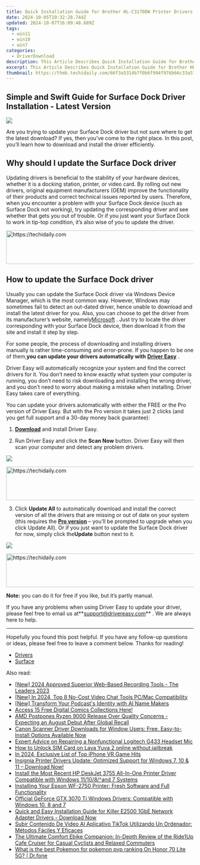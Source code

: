 ```yaml
---
title: Quick Installation Guide for Brother HL-C3170DW Printer Drivers
date: 2024-10-05T19:32:28.744Z
updated: 2024-10-07T16:09:48.689Z
tags:
  - win11
  - win10
  - win7
categories:
  - DriverDownload
description: This Article Describes Quick Installation Guide for Brother HL-C3170DW Printer Drivers
excerpt: This Article Describes Quick Installation Guide for Brother HL-C3170DW Printer Drivers
thumbnail: https://thmb.techidaily.com/66f3a5314b7f0b6f994f976b66c33a57ff0466854aa08d5996bdfaffcb47f66d.jpg
---
```


## Simple and Swift Guide for Surface Dock Driver Installation - Latest Version

![](https://images.drivereasy.com/wp-content/uploads/2019/09/image-399.png)

 Are you trying to update your Surface Dock driver but not sure where to get the latest download? If yes, then you’ve come to the right place. In this post, you’ll learn how to download and install the driver efficiently.

## Why should I update the Surface Dock driver

 Updating drivers is beneficial to the stability of your hardware devices, whether it is a docking station, printer, or video card. By rolling out new drivers, original equipment manufacturers (OEM) improve the functionality of their products and correct technical issues reported by users. Therefore, when you encounter a problem with your Surface Dock device (such as Surface Dock not working), try updating the corresponding driver and see whether that gets you out of trouble. Or if you just want your Surface Dock to work in tip-top condition, it’s also wise of you to update the driver.

<!-- affiliate ads begin -->
<a href="https://appsumo.8odi.net/c/5597632/2105870/7443" target="_top" id="2105870">
  <img src="//a.impactradius-go.com/display-ad/7443-2105870" border="0" alt="https://techidaily.com" width="728" height="90"/>
</a>
<img height="0" width="0" src="https://appsumo.8odi.net/i/5597632/2105870/7443" style="position:absolute;visibility:hidden;" border="0" />
<!-- affiliate ads end -->

## How to update the Surface Dock driver

 Usually you can update the Surface Dock driver via Windows Device Manager, which is the most common way. However, Windows may sometimes fail to detect an out-dated driver, hence unable to download and install the latest driver for you. Also, you can choose to get the driver from its manufacturer’s website, namely[Microsoft](https://www.microsoft.com/en-us) . Just try to locate the driver corresponding with your Surface Dock device, then download it from the site and install it step by step.

 For some people, the process of downloading and installing drivers manually is rather time-consuming and error-prone. If you happen to be one of them,**you can update your drivers automatically with** **[Driver Easy](https://tools.techidaily.com/drivereasy/download/)**  .

 Driver Easy will automatically recognize your system and find the correct drivers for it. You don’t need to know exactly what system your computer is running, you don’t need to risk downloading and installing the wrong driver, and you don’t need to worry about making a mistake when installing. Driver Easy takes care of everything.

 You can update your drivers automatically with either the FREE or the Pro version of Driver Easy. But with the Pro version it takes just 2 clicks (and you get full support and a 30-day money back guarantee):

 1) **[Download](https://tools.techidaily.com/drivereasy/download/)**  and install Driver Easy.

 2) Run Driver Easy and click the **Scan Now** button. Driver Easy will then scan your computer and detect any problem drivers.

![](https://images.drivereasy.com/wp-content/uploads/2019/06/image-439.png)

<!-- affiliate ads begin -->
<a href="https://aligracehair.sjv.io/c/5597632/2036472/19272" target="_top" id="2036472">
  <img src="//a.impactradius-go.com/display-ad/19272-2036472" border="0" alt="https://techidaily.com" width="728" height="90"/>
</a>
<img height="0" width="0" src="https://aligracehair.sjv.io/i/5597632/2036472/19272" style="position:absolute;visibility:hidden;" border="0" />
<!-- affiliate ads end -->

 3) Click **Update All** to automatically download and install the correct version of all the drivers that are missing or out of date on your system (this requires the **[Pro version](https://tools.techidaily.com/drivereasy/download/)**  – you’ll be prompted to upgrade when you click Update All). Or if you just want to update the Surface Dock driver for now, simply click the**Update**  button next to it.

![](https://images.drivereasy.com/wp-content/uploads/2019/09/image-395.png)

<!-- affiliate ads begin -->
<a href="https://appsumo.8odi.net/c/5597632/2151871/7443" target="_top" id="2151871">
  <img src="//a.impactradius-go.com/display-ad/7443-2151871" border="0" alt="https://techidaily.com" width="600" height="90"/>
</a>
<img height="0" width="0" src="https://appsumo.8odi.net/i/5597632/2151871/7443" style="position:absolute;visibility:hidden;" border="0" />
<!-- affiliate ads end -->

**Note:** you can do it for free if you like, but it’s partly manual.

 If you have any problems when using Driver Easy to update your driver, please feel free to email us at**<support@drivereasy.com>** . We are always here to help.

---

 Hopefully you found this post helpful. If you have any follow-up questions or ideas, please feel free to leave a comment below. Thanks for reading!

* [Drivers](https://tools.techidaily.com/drivereasy/download/)
* [Surface](https://tools.techidaily.com/drivereasy/download/)

<ins class="adsbygoogle"
     style="display:block"
     data-ad-format="autorelaxed"
     data-ad-client="ca-pub-7571918770474297"
     data-ad-slot="1223367746"></ins>

<ins class="adsbygoogle"
     style="display:block"
     data-ad-client="ca-pub-7571918770474297"
     data-ad-slot="8358498916"
     data-ad-format="auto"
     data-full-width-responsive="true"></ins>

<span class="atpl-alsoreadstyle">Also read:</span>
<div><ul>
<li><a href="https://digital-screen-recording.techidaily.com/new-2024-approved-superior-web-based-recording-tools-the-leaders-2023/"><u>[New] 2024 Approved Superior Web-Based Recording Tools - The Leaders 2023</u></a></li>
<li><a href="https://screen-sharing-recording.techidaily.com/new-in-2024-top-8-no-cost-video-chat-tools-pcmac-compatibility/"><u>[New] In 2024, Top 8 No-Cost Video Chat Tools PC/Mac Compatibility</u></a></li>
<li><a href="https://some-guidance.techidaily.com/new-transform-your-podcasts-identity-with-ai-name-makers/"><u>[New] Transform Your Podcast's Identity with AI Name Makers</u></a></li>
<li><a href="https://solve-lab.techidaily.com/access-15-free-digital-comics-collections-here/"><u>Access 15 Free Digital Comics Collections Here!</u></a></li>
<li><a href="https://hardware-help.techidaily.com/amd-postpones-ryzen-9000-release-over-quality-concerns-expecting-an-august-debut-after-global-recall/"><u>AMD Postpones Ryzen 9000 Release Over Quality Concerns - Expecting an August Debut After Global Recall</u></a></li>
<li><a href="https://hardware-help.techidaily.com/canon-scanner-driver-downloads-for-window-users-free-easy-to-install-options-available-now/"><u>Canon Scanner Driver Downloads for Window Users: Free, Easy-to-Install Options Available Now</u></a></li>
<li><a href="https://hardware-help.techidaily.com/expert-advice-on-repairing-a-nonfunctional-logitech-g433-headset-mic/"><u>Expert Advice on Repairing a Nonfunctional Logitech G433 Headset Mic</u></a></li>
<li><a href="https://sim-unlock.techidaily.com/how-to-unlock-sim-card-on-lava-yuva-2-online-without-jailbreak-by-drfone-android/"><u>How to Unlock SIM Card on Lava Yuva 2 online without jailbreak</u></a></li>
<li><a href="https://some-knowledge.techidaily.com/in-2024-exclusive-list-of-top-iphone-vr-game-hits/"><u>In 2024, Exclusive List of Top iPhone VR Game Hits</u></a></li>
<li><a href="https://hardware-help.techidaily.com/insignia-printer-drivers-update-optimized-support-for-windows-7-10-and-11-download-now/"><u>Insignia Printer Drivers Update: Optimized Support for Windows 7, 10 & 11 – Download Now!</u></a></li>
<li><a href="https://hardware-help.techidaily.com/install-the-most-recent-hp-deskjet-3755-all-in-one-printer-driver-compatible-with-windows-11108and-7-systems/"><u>Install the Most Recent HP DeskJet 3755 All-In-One Printer Driver Compatible with Windows 11/10/8/^and 7 Systems</u></a></li>
<li><a href="https://hardware-help.techidaily.com/installing-your-epson-wf-2750-printer-fresh-software-and-full-functionality/"><u>Installing Your Epson WF-2750 Printer: Fresh Software and Full Functionality</u></a></li>
<li><a href="https://hardware-help.techidaily.com/official-geforce-gtx-3070-ti-windows-drivers-compatible-with-windows-10-8-and-7/"><u>Official GeForce GTX 3070 Ti Windows Drivers: Compatible with Windows 10, 8 and 7</u></a></li>
<li><a href="https://hardware-help.techidaily.com/1722961149310-quick-and-easy-installation-guide-for-killer-e2500-1gbe-network-adapter-drivers-download-now/"><u>Quick and Easy Installation Guide for Killer E2500 1GbE Network Adapter Drivers - Download Now</u></a></li>
<li><a href="https://some-guidance.techidaily.com/subir-contenido-de-video-al-aplicativo-tiktok-utilizando-un-ordenador-metodos-faciles-y-eficaces/"><u>Subir Contenido De Video Al Aplicativo TikTok Utilizando Un Ordenador: Métodos Fáciles Y Eficaces</u></a></li>
<li><a href="https://vp-tips.techidaily.com/the-ultimate-comfort-ebike-companion-in-depth-review-of-the-ride1up-cafe-cruiser-for-casual-cyclists-and-relaxed-commuters/"><u>The Ultimate Comfort Ebike Companion: In-Depth Review of the Ride1Up Cafe Cruiser for Casual Cyclists and Relaxed Commuters</u></a></li>
<li><a href="https://pokemon-go-android.techidaily.com/what-is-the-best-pokemon-for-pokemon-pvp-ranking-on-honor-70-lite-5g-drfone-by-drfone-virtual-android/"><u>What is the best Pokemon for pokemon pvp ranking On Honor 70 Lite 5G? | Dr.fone</u></a></li>
</ul></div>


